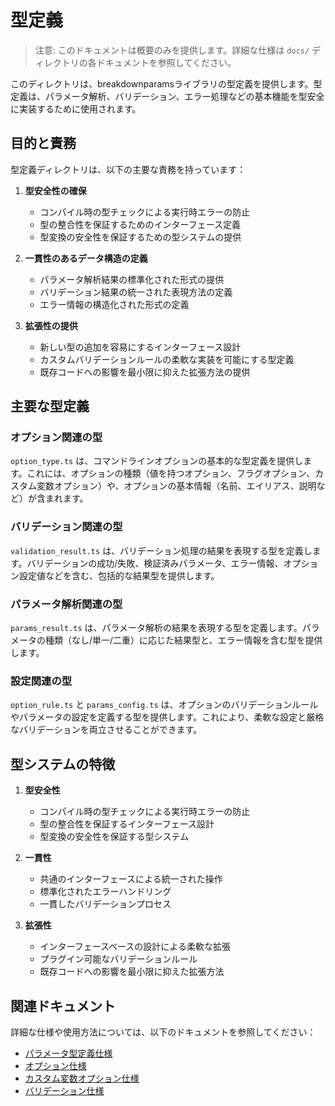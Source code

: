 # 型定義

> 注意: このドキュメントは概要のみを提供します。詳細な仕様は `docs/` ディレクトリの各ドキュメントを参照してください。

このディレクトリは、breakdownparamsライブラリの型定義を提供します。型定義は、パラメータ解析、バリデーション、エラー処理などの基本機能を型安全に実装するために使用されます。

## 目的と責務

型定義ディレクトリは、以下の主要な責務を持っています：

1. **型安全性の確保**
   - コンパイル時の型チェックによる実行時エラーの防止
   - 型の整合性を保証するためのインターフェース定義
   - 型変換の安全性を保証するための型システムの提供

2. **一貫性のあるデータ構造の定義**
   - パラメータ解析結果の標準化された形式の提供
   - バリデーション結果の統一された表現方法の定義
   - エラー情報の構造化された形式の定義

3. **拡張性の提供**
   - 新しい型の追加を容易にするインターフェース設計
   - カスタムバリデーションルールの柔軟な実装を可能にする型定義
   - 既存コードへの影響を最小限に抑えた拡張方法の提供

## 主要な型定義

### オプション関連の型

`option_type.ts` は、コマンドラインオプションの基本的な型定義を提供します。これには、オプションの種類（値を持つオプション、フラグオプション、カスタム変数オプション）や、オプションの基本情報（名前、エイリアス、説明など）が含まれます。

### バリデーション関連の型

`validation_result.ts` は、バリデーション処理の結果を表現する型を定義します。バリデーションの成功/失敗、検証済みパラメータ、エラー情報、オプション設定値などを含む、包括的な結果型を提供します。

### パラメータ解析関連の型

`params_result.ts` は、パラメータ解析の結果を表現する型を定義します。パラメータの種類（なし/単一/二重）に応じた結果型と、エラー情報を含む型を提供します。

### 設定関連の型

`option_rule.ts` と `params_config.ts` は、オプションのバリデーションルールやパラメータの設定を定義する型を提供します。これにより、柔軟な設定と厳格なバリデーションを両立させることができます。

## 型システムの特徴

1. **型安全性**
   - コンパイル時の型チェックによる実行時エラーの防止
   - 型の整合性を保証するインターフェース設計
   - 型変換の安全性を保証する型システム

2. **一貫性**
   - 共通のインターフェースによる統一された操作
   - 標準化されたエラーハンドリング
   - 一貫したバリデーションプロセス

3. **拡張性**
   - インターフェースベースの設計による柔軟な拡張
   - プラグイン可能なバリデーションルール
   - 既存コードへの影響を最小限に抑えた拡張方法

## 関連ドキュメント

詳細な仕様や使用方法については、以下のドキュメントを参照してください：

- [パラメータ型定義仕様](docs/params_type.ja.md)
- [オプション仕様](docs/options.ja.md)
- [カスタム変数オプション仕様](docs/user_variable_options.ja.md)
- [バリデーション仕様](docs/validation.ja.md)
